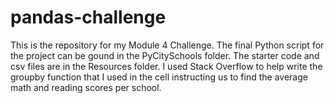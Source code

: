 # pandas-challenge
This is the repository for my Module 4 Challenge.  The final Python script for the project can be gound in the PyCitySchools folder.  The starter code and csv files are in the Resources folder.  I used Stack Overflow to help write the groupby function that I used in the cell instructing us to find the average math and reading scores per school.

